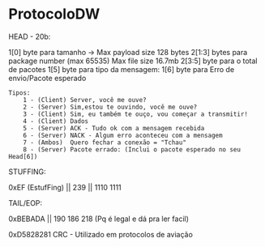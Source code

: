 # ProtocoloDW

HEAD -  20b:

1[0] byte para tamanho -> Max payload size 128 bytes
2[1:3] bytes para package number (max 65535)  Max file size 16.7mb
2[3:5] byte para o total de pacotes 
1[5] byte  para tipo da mensagem:
1[6] byte para Erro de envio/Pacote esperado
    
    Tipos:
        1 - (Client) Server, você me ouve?
        2 - (Server) Sim,estou te ouvindo, você me ouve? 
        3 - (Client) Sim, eu também te ouço, vou começar a transmitir!
        4 - (Client) Dados
        5 - (Server) ACK - Tudo ok com a mensagem recebida
        6 - (Server) NACK - Algum erro aconteceu com a mensagem
        7 - (Ambos)  Quero fechar a conexão = "Tchau"
        8 - (Server) Pacote errado: (Inclui o pacote esperado no seu Head[6])

STUFFING: 

0xEF (EstufFing) || 239 || 1110 1111

TAIL/EOP:

0xBEBADA || 190 186 218  (Pq é legal e dá pra ler facil)


0xD5828281	CRC - Utilizado em protocolos de aviação
